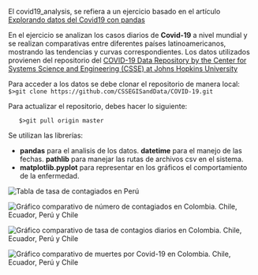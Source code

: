 El covid19_analysis, se refiera a un ejercicio basado en el artículo [Explorando datos del Covid19 con pandas](https://www.seraph.to/python-pandas-covid19-1.html#python-pandas-covid19-1)

En el ejercicio se analizan los casos diarios de **Covid-19** a nivel mundial y se realizan comparativas entre diferentes países latinoamericanos, mostrando las tendencias y curvas correspondientes. Los datos utilizados provienen del repositorio del [COVID-19 Data Repository by the Center for Systems Science and Engineering (CSSE) at Johns Hopkins University](https://github.com/CSSEGISandData/COVID-19)

Para acceder a los datos se debe clonar el repositorio de manera local:
```$>git clone https://github.com/CSSEGISandData/COVID-19.git```

Para actualizar el repositorio, debes hacer lo siguiente:
```$>cd COVID-19
   $>git pull origin master
```

Se utilizan las librerías:
* **pandas** para el analisis de los datos.
  **datetime** para el manejo de las fechas.
  **pathlib** para manejar las rutas de archivos csv en el sistema.
* **matplotlib.pyplot** para representar en los gráficos el comportamiento de la enfermedad.


![Tabla de tasa de contagiados en Perú](https://mega.nz/file/SJ9UVIDb#vkwE53IrnxF52t9sm0Brlm5-oF7V0oTv3HjFH_KSopY)

![Gráfico comparativo de número de contagiados en Colombia. Chile, Ecuador, Perú y Chile](https://mega.nz/file/SJ9UVIDb#vkwE53IrnxF52t9sm0Brlm5-oF7V0oTv3HjFH_KSopY)

![Gráfico comparativo de tasa de contagios diarios en Colombia. Chile, Ecuador, Perú y Chile](https://mega.nz/file/WU9BGDJb#2WCF35D8LWy869gIrnKROYka0aF-Xmfyu3hDJl19daw)

![Gráfico comparativo de muertes por Covid-19 en Colombia. Chile, Ecuador, Perú y Chile](https://mega.nz/file/mFEzVIBA#iK0htlkUoS5JrTN7y2kjOREom1eLONzbOtxUSVJ__Rs)
